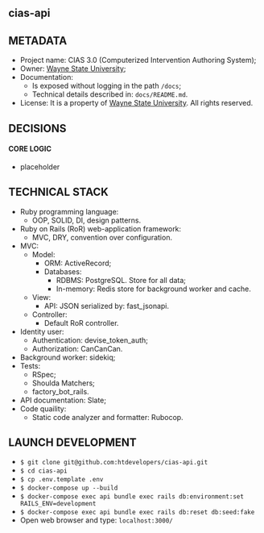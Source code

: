 ## cias-api

## METADATA
* Project name: CIAS 3.0 (Computerized Intervention Authoring System);
* Owner: [Wayne State University](https://wayne.edu/);
* Documentation:
  * Is exposed without logging in the path `/docs`;
  * Technical details described in: `docs/README.md`.
* License: It is a property of [Wayne State University](https://wayne.edu/). All rights reserved.

## DECISIONS

#### CORE LOGIC

* placeholder

## TECHNICAL STACK

* Ruby programming language:
  * OOP, SOLID, DI, design patterns.
* Ruby on Rails (RoR) web-application framework:
  * MVC, DRY, convention over configuration.
* MVC:
  * Model:
    * ORM: ActiveRecord;
    * Databases:
      * RDBMS: PostgreSQL. Store for all data;
      * In-memory: Redis store for background worker and cache.
  * View:
    * API: JSON serialized by: fast_jsonapi.
  * Controller:
    * Default RoR controller.
* Identity user:
  * Authentication: devise_token_auth;
  * Authorization: CanCanCan.
* Background worker: sidekiq;
* Tests:
  * RSpec;
  * Shoulda Matchers;
  * factory_bot_rails.
* API documentation: Slate;
* Code quaility:
  * Static code analyzer and formatter: Rubocop.

## LAUNCH DEVELOPMENT

* `$ git clone git@github.com:htdevelopers/cias-api.git`
* `$ cd cias-api`
* `$ cp .env.template .env`
* `$ docker-compose up --build`
* `$ docker-compose exec api bundle exec rails db:environment:set RAILS_ENV=development`
* `$ docker-compose exec api bundle exec rails db:reset db:seed:fake`
* Open web browser and type: `localhost:3000/`
